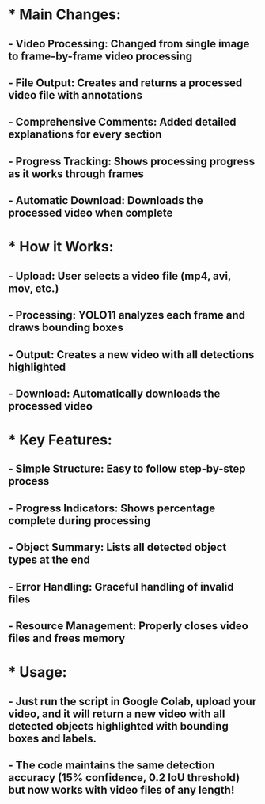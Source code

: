 # * Main Changes:

## - Video Processing: Changed from single image to frame-by-frame video processing  
## - File Output: Creates and returns a processed video file with annotations  
## - Comprehensive Comments: Added detailed explanations for every section  
## - Progress Tracking: Shows processing progress as it works through frames  
## - Automatic Download: Downloads the processed video when complete  

# * How it Works:

## - Upload: User selects a video file (mp4, avi, mov, etc.)
## - Processing: YOLO11 analyzes each frame and draws bounding boxes
## - Output: Creates a new video with all detections highlighted
## - Download: Automatically downloads the processed video

# * Key Features:

## - Simple Structure: Easy to follow step-by-step process
## - Progress Indicators: Shows percentage complete during processing
## - Object Summary: Lists all detected object types at the end
## - Error Handling: Graceful handling of invalid files
## - Resource Management: Properly closes video files and frees memory

# * Usage:
## - Just run the script in Google Colab, upload your video, and it will return a new video with all detected objects highlighted with bounding boxes and labels.
## - The code maintains the same detection accuracy (15% confidence, 0.2 IoU threshold) but now works with video files of any length!
